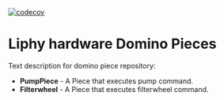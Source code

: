 [![codecov](https://github.com/lidiriel/liphy_hw_domino_pieces)](https://lidiriel/liphy_hw_domino_pieces)

# Liphy hardware Domino Pieces
Text description for domino piece repository:

- **PumpPiece** - A Piece that executes pump command.
- **Filterwheel** - A Piece that executes filterwheel command.


